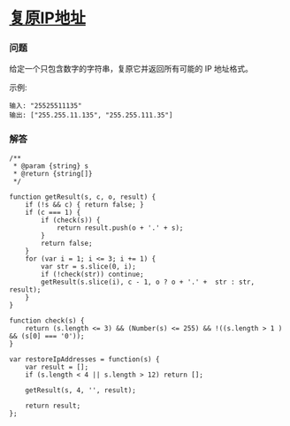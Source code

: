 # [复原IP地址](https://leetcode-cn.com/problems/restore-ip-addresses)

### 问题

给定一个只包含数字的字符串，复原它并返回所有可能的 IP 地址格式。

示例:

```
输入: "25525511135"
输出: ["255.255.11.135", "255.255.111.35"]
```

### 解答

```
/**
 * @param {string} s
 * @return {string[]}
 */

function getResult(s, c, o, result) {
    if (!s && c) { return false; }
    if (c === 1) {
        if (check(s)) {
            return result.push(o + '.' + s);
        }
        return false;
    }
    for (var i = 1; i <= 3; i += 1) {
        var str = s.slice(0, i);
        if (!check(str)) continue;
        getResult(s.slice(i), c - 1, o ? o + '.' +  str : str, result);
    }
}

function check(s) {
    return (s.length <= 3) && (Number(s) <= 255) && !((s.length > 1 ) && (s[0] === '0'));
}

var restoreIpAddresses = function(s) {
    var result = [];
    if (s.length < 4 || s.length > 12) return [];

    getResult(s, 4, '', result);

    return result;
};
```